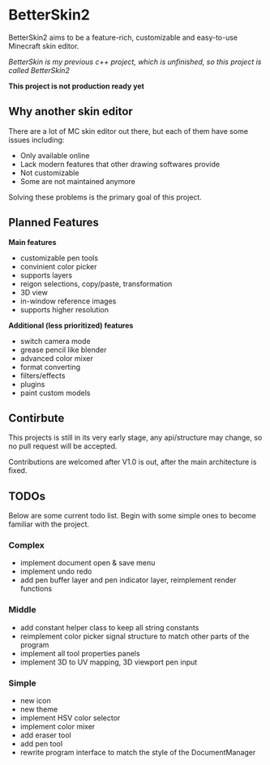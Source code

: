 # BetterSkin2
BetterSkin2 aims to be a feature-rich, customizable and easy-to-use Minecraft skin editor.

*BetterSkin is my previous c++ project, which is unfinished, so this project is called BetterSkin2*

**This project is not production ready yet**

## Why another skin editor
There are a lot of MC skin editor out there, but each of them have some issues including:
- Only available online
- Lack modern features that other drawing softwares provide
- Not customizable
- Some are not maintained anymore

Solving these problems is the primary goal of this project.

## Planned Features
**Main features**
- customizable pen tools
- convinient color picker
- supports layers
- reigon selections, copy/paste, transformation
- 3D view
- in-window reference images
- supports higher resolution

**Additional (less prioritized) features**
- switch camera mode
- grease pencil like blender
- advanced color mixer
- format converting
- filters/effects
- plugins
- paint custom models

## Contirbute
This projects is still in its very early stage, any api/structure may change, so no pull request will be accepted.

Contributions are welcomed after V1.0 is out, after the main architecture is fixed.


## TODOs
Below are some current todo list. Begin with some simple ones to become familiar with the project.

### Complex
- implement document open & save menu
- implement undo redo
- add pen buffer layer and pen indicator layer, reimplement render functions

### Middle
- add constant helper class to keep all string constants
- reimplement color picker signal structure to match other parts of the program
- implement all tool properties panels
- implement 3D to UV mapping, 3D viewport pen input

### Simple
- new icon
- new theme
- implement HSV color selector
- implement color mixer
- add eraser tool
- add pen tool
- rewrite program interface to match the style of the DocumentManager
